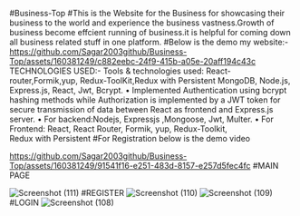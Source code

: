 #Business-Top
#This is the Website for the Business for showcasing their business to the world and experience the business vastness.Growth of business become effcient running of business.it is helpful for coming down all business related stuff in one platform.
#Below is the demo my website:-
https://github.com/Sagar2003github/Business-Top/assets/160381249/c882eebc-24f9-415b-a05e-20aff194c43c
TECHNOLOGIES USED:-
Tools & technologies used: React-router,Formik,yup, Redux-ToolKit,Redux with Persistent MongoDB, Node.js, Express.js, React, Jwt, Bcrypt. • Implemented Authentication using bcrypt hashing methods while Authorization is implemented by a JWT token for secure transmission of data between React as frontend and Express.js server. • For backend:Nodejs, Expressjs ,Mongoose, Jwt, Multer. • For Frontend: React, React Router, Formik, yup, Redux-Toolkit, Redux with Persistent
#For Registration below is the demo video



https://github.com/Sagar2003github/Business-Top/assets/160381249/91541f16-e251-483d-8157-e257d5fec4fc
#MAIN PAGE

![Screenshot (111)](https://github.com/Sagar2003github/Business-Top/assets/160381249/6ef7b2f9-8bfb-49b5-8165-e258687d0408)
#REGISTER
![Screenshot (110)](https://github.com/Sagar2003github/Business-Top/assets/160381249/5b74395b-25f5-4b45-abc3-1bead1881b86)
![Screenshot (109)](https://github.com/Sagar2003github/Business-Top/assets/160381249/98b00389-5149-4fc9-a740-2329449b2178)
#LOGIN
![Screenshot (108)](https://github.com/Sagar2003github/Business-Top/assets/160381249/4666b8e6-fb39-49a2-9e22-9fa5b914c5c6)

